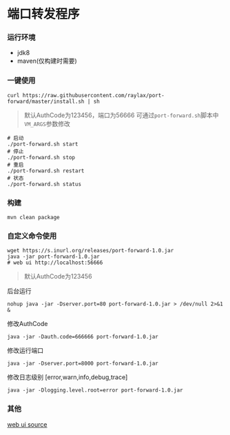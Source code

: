 # 端口转发程序

### 运行环境
* jdk8
* maven(仅构建时需要)
### 一键使用
```
curl https://raw.githubusercontent.com/raylax/port-forward/master/install.sh | sh
```
> 默认AuthCode为123456，端口为56666 可通过`port-forward.sh`脚本中`VM_ARGS`参数修改
```
# 启动
./port-forward.sh start
# 停止
./port-forward.sh stop
# 重启
./port-forward.sh restart
# 状态
./port-forward.sh status
```
### 构建
```
mvn clean package
```
### 自定义命令使用
```
wget https://s.inurl.org/releases/port-forward-1.0.jar
java -jar port-forward-1.0.jar
# web ui http://localhost:56666
```
> 默认AuthCode为123456

后台运行
```
nohup java -jar -Dserver.port=80 port-forward-1.0.jar > /dev/null 2>&1 &
```
修改AuthCode
```
java -jar -Dauth.code=666666 port-forward-1.0.jar
```
修改运行端口
```
java -jar -Dserver.port=8000 port-forward-1.0.jar
```
修改日志级别 [error,warn,info,debug,trace]
```
java -jar -Dlogging.level.root=error port-forward-1.0.jar
```
### 其他
[web ui source](https://github.com/raylax/port-forward-ui)
